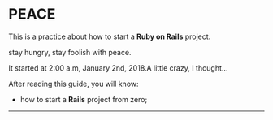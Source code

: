 PEACE
=================

This is a practice about how to start a **Ruby on Rails** project.

<p>stay hungry, stay foolish with peace.</p>
<p>It started at 2:00 a.m, January 2nd, 2018.A little crazy, I thought...</p>

After reading this guide, you will know:
- how to start a **Rails** project from zero;
----------------------------------------------------------------------------------
